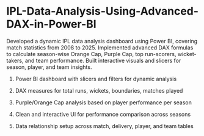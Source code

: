 # IPL-Data-Analysis-Using-Advanced-DAX-in-Power-BI
Developed a dynamic IPL data analysis dashboard using Power BI, covering match statistics from 2008 to 2025. Implemented advanced DAX formulas to calculate season-wise Orange Cap, Purple Cap, top run-scorers, wicket-takers, and team performance. Built interactive visuals and slicers for season, player, and team insights. 

1. Power BI dashboard with slicers and filters for dynamic analysis

2. DAX measures for total runs, wickets, boundaries, matches played

3. Purple/Orange Cap analysis based on player performance per season

4. Clean and interactive UI for performance comparison across seasons

5. Data relationship setup across match, delivery, player, and team tables

